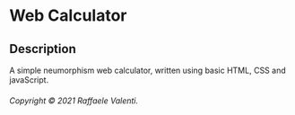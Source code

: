 # Web Calculator

## Description
A simple neumorphism web calculator, written using basic HTML, CSS and javaScript.

###### Copyright © 2021 Raffaele Valenti.